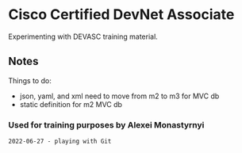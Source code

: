 # Cisco Certified DevNet Associate
Experimenting with DEVASC training material.

## Notes
Things to do:
  - json, yaml, and xml need to move from m2 to m3 for MVC db
  - static definition for m2 MVC db

### Used for training purposes by Alexei Monastyrnyi
    2022-06-27 - playing with Git

